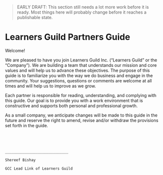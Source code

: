 > EARLY DRAFT: This section still needs a lot more work before it is ready. Most things here will probably change before it reaches a publishable state.

# Learners Guild Partners Guide

Welcome!

We are pleased to have you join Learners Guild Inc. (“Learners Guild” or the “Company”).  We are building a team that understands our mission and core values and will help us to advance these objectives.  The purpose of this guide is to familiarize you with the way we do business and engage in the community.  Your suggestions, questions or comments are welcome at all times and will help us to improve as we grow.

Each partner is responsible for reading, understanding, and complying with this guide.  Our goal is to provide you with a work environment that is constructive and supports both personal and professional growth.  

As a small company, we anticipate changes will be made to this guide in the future and reserve the right to amend, revise and/or withdraw the provisions set forth in the guide.

```




_____________________________

Shereef Bishay

GCC Lead Link of Learners Guild
```
